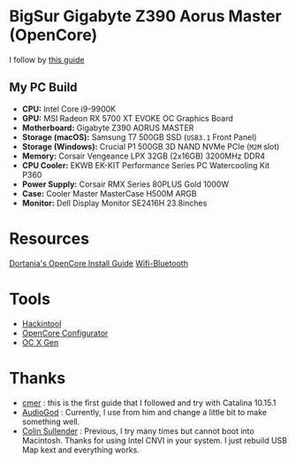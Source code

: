 # BigSur Gigabyte Z390 Aorus Master (OpenCore)

I follow by [this guide](https://www.insanelymac.com/forum/topic/340936-audiogods-aorus-z390-master-patched-dsdt-efi-for-catalina-mini-guide-and-discussion/ ) 

## My PC Build

* **CPU:** Intel Core i9-9900K
* **GPU:** MSI Radeon RX 5700 XT EVOKE OC Graphics Board
* **Motherboard:** Gigabyte Z390 AORUS MASTER
* **Storage (macOS):** Samsung T7 500GB SSD (`USB3.1` Front Panel)
* **Storage (Windows):** Crucial P1 500GB 3D NAND NVMe PCIe (`M2M` slot)
* **Memory:** Corsair Vengeance LPX 32GB (2x16GB) 3200MHz DDR4
* **CPU Cooler:** EKWB EK-KIT Performance Series PC Watercooling Kit P360
* **Power Supply:** Corsair RMX Series 80PLUS Gold 1000W
* **Case:** Cooler Master MasterCase H500M ARGB
* **Monitor:** Dell Display Monitor SE2416H 23.8inches

# Resources

[Dortania's OpenCore Install Guide](https://dortania.github.io/OpenCore-Install-Guide/)
[Wifi-Bluetooth](https://github.com/OpenIntelWireless)

# Tools
* [Hackintool](https://github.com/headkaze/Hackintool)
* [OpenCore Configurator](https://mackie100projects.altervista.org/opencore-configurator/)
* [OC X Gen](https://github.com/Pavo-IM/OC-Gen-X)


# Thanks
* [cmer](https://github.com/cmer) : this is the first guide that I followed and try with Catalina 10.15.1
* [AudioGod](https://www.insanelymac.com/forum/topic/340936-audiogods-aorus-z390-master-patched-dsdt-efi-for-catalina-mini-guide-and-discussion/) : Currently, I use from him and change a little bit to make something well.
* [Colin Sullender](https://github.com/shiruken) : Previous, I try many times but cannot boot into Macintosh. Thanks for using Intel CNVI in your system. I just rebuild USB Map kext and everything works.

